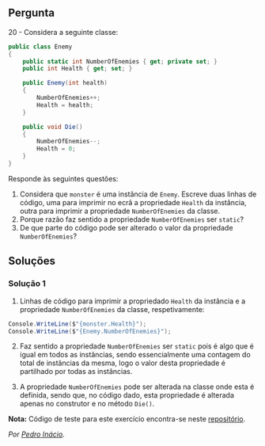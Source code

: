 ## Pergunta

20 - Considera a seguinte classe:

```cs
public class Enemy
{
    public static int NumberOfEnemies { get; private set; }
    public int Health { get; set; }

    public Enemy(int health)
    {
        NumberOfEnemies++;
        Health = health;
    }

    public void Die()
    {
        NumberOfEnemies--;
        Health = 0;
    }
}
```

Responde às seguintes questões:

1. Considera que `monster` é uma instância de `Enemy`. Escreve duas linhas de
   código, uma para imprimir no ecrã a propriedade `Health` da instância,
   outra para imprimir a propriedade `NumberOfEnemies` da classe.
2. Porque razão faz sentido a propriedade `NumberOfEnemies` ser `static`?
3. De que parte do código pode ser alterado o valor da propriedade
   `NumberOfEnemies`?

## Soluções

### Solução 1

1. Linhas de código para imprimir a propriedado `Health` da instância e a 
propriedade `NumberOfEnemies` da classe, respetivamente:

```cs
Console.WriteLine($"{monster.Health}");
Console.WriteLine($"{Enemy.NumberOfEnemies}");
```

2. Faz sentido a propriedade `NumberOfEnemies` ser `static` pois é algo que é 
igual em todos as instâncias, sendo essencialmente uma contagem do total de 
instâncias da mesma, logo o valor desta propriedade é partilhado por todas as 
instâncias.

3. A propriedade `NumberOfEnemies` pode ser alterada na classe onde esta é 
definida, sendo que, no código dado, esta propriedade é alterada apenas no 
construtor e no método `Die()`.

**Nota:** Código de teste para este exercício encontra-se neste
[repositório](https://github.com/PmaiWoW/GitHub-Exercises).

*Por [Pedro Inácio](https://github.com/PmaiWoW).*